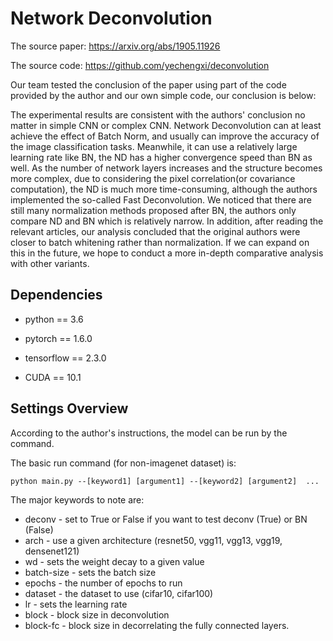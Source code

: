  # Network Deconvolution

The source paper: https://arxiv.org/abs/1905.11926

The source code: https://github.com/yechengxi/deconvolution

Our team tested the conclusion of the paper using part of the code provided by the author and our own simple code, our conclusion is below: 

The experimental results are consistent with the authors' conclusion no matter in simple CNN or complex CNN. Network Deconvolution can at least achieve the effect of Batch Norm, and usually can improve the accuracy of the image classification tasks. Meanwhile, it can use a relatively large learning rate like BN, the ND has a higher convergence speed than BN as well. As the number of network layers increases and the structure becomes more complex, due to considering the pixel correlation(or covariance computation), the ND is much more time-consuming, although the authors implemented the so-called Fast Deconvolution. We noticed that there are still many normalization methods proposed after BN, the authors only compare ND and BN which is relatively narrow. In addition, after reading the relevant articles, our analysis concluded that the original authors were closer to batch whitening rather than normalization. If we can expand on this in the future, we hope to conduct a more in-depth comparative analysis with other variants.

 ## Dependencies

- python == 3.6


- pytorch == 1.6.0


- tensorflow == 2.3.0


- CUDA == 10.1


 ## Settings Overview
 According to the author's instructions, the model can be run by the command. 

 The basic run command (for non-imagenet dataset) is:

 ```
 python main.py --[keyword1] [argument1] --[keyword2] [argument2]  ...
 ```

 The major keywords to note are:

 * deconv - set to True or False if you want to test deconv (True) or BN (False)
 * arch - use a given architecture (resnet50, vgg11, vgg13, vgg19, densenet121)
 * wd - sets the weight decay to a given value
 * batch-size - sets the batch size
 * epochs - the number of epochs to run
 * dataset - the dataset to use (cifar10, cifar100) 
 * lr - sets the learning rate
 * block - block size in deconvolution
 * block-fc - block size in decorrelating the fully connected layers.